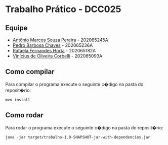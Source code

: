 # Trabalho Prático - DCC025

## Equipe
- [Antônio Marcos Souza Pereira](https://github.com/antoniomarcossouza) - 202065245A
- [Pedro Barbosa Chaves](https://github.com/PedroBChaves) - 202065236A
- [Rafaela Fernandes Horta](https://github.com/rafafhorta) - 202065182A
- [Vinícius de Oliveira Corbelli](https://github.com/ViniciusCorbelli) - 202065093A

## Como compilar

Para compilar o programa execute o seguinte c�digo na pasta do reposit�rio:
```
mvn install
```

## Como rodar

Para rodar o programa execute o seguinte c�digo na pasta do reposit�rio:
```
java -jar target/trabalho-1.0-SNAPSHOT-jar-with-dependencies.jar
```